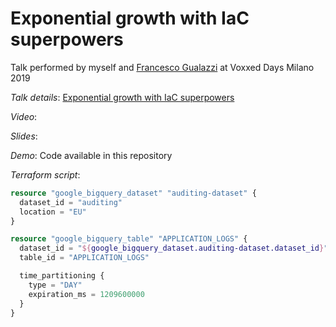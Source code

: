 # Exponential growth with IaC superpowers

Talk performed by myself and [Francesco Gualazzi](https://github.com/inge4pres) at Voxxed Days Milano 2019

*Talk details*: [Exponential growth with IaC superpowers](https://vxdmilan2019.confinabox.com/talk/EOQ-0099  )

*Video*: 

*Slides*: 

*Demo*: Code available in this repository

*Terraform script*:
```terraform
resource "google_bigquery_dataset" "auditing-dataset" {
  dataset_id = "auditing"
  location = "EU"
}

resource "google_bigquery_table" "APPLICATION_LOGS" {
  dataset_id = "${google_bigquery_dataset.auditing-dataset.dataset_id}"
  table_id = "APPLICATION_LOGS"

  time_partitioning {
    type = "DAY"
    expiration_ms = 1209600000
  }
}
``` 
